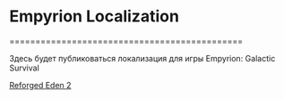 # Empyrion Localization
=============================================

Здесь будет публиковаться локализация для игры Empyrion: Galactic Survival

[Reforged Eden 2](https://github.com/maximalmax90/EmpyrionLocalization/tree/Reforged-Eden-2)
